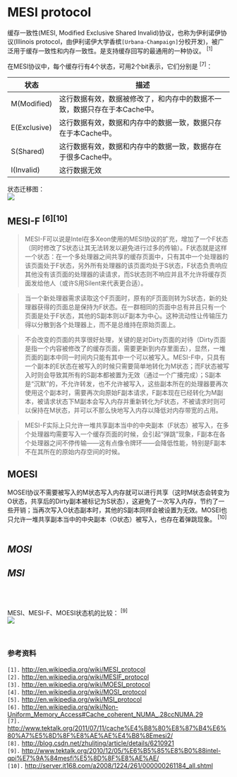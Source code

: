 # MESI protocol #
缓存一致性(MESI, Modified Exclusive Shared Invalid)协议，也称为伊利诺伊协议(Illinois protocol，由伊利诺伊大学香槟`[Urbana-Champaign]`分校开发)，被广泛用于缓存一致性和内存一致性。是支持缓存回写的最通用的一种协议。 <sup>[1]</sup><br>

在MESI协议中，每个缓存行有4个状态，可用2个bit表示，它们分别是 <sup>[7]</sup>：<br>
<table><thead><th> <b>状态</b> </th><th> <b>描述</b> </th></thead><tbody>
<tr><td> M(Modified) </td><td> 这行数据有效，数据被修改了，和内存中的数据不一致，数据只存在于本Cache中。 </td></tr>
<tr><td> E(Exclusive) </td><td> 这行数据有效，数据和内存中的数据一致，数据只存在于本Cache中。 </td></tr>
<tr><td> S(Shared) </td><td> 这行数据有效，数据和内存中的数据一致，数据存在于很多Cache中。 </td></tr>
<tr><td> I(Invalid) </td><td> 这行数据无效 </td></tr></tbody></table>

状态迁移图：<br>
<img src='http://hatter-source-code.googlecode.com/svn/trunk/attachments/wiki/mesi.jpeg' /><br>

<h2>MESI-F <sup>[6][10]</sup></h2>
<blockquote>MESI-F可以说是Intel在多Xeon使用的MESI协议的扩充，增加了一个F状态（同时修改了S状态让其无法转发以避免进行过多的传输）。F状态就是这样一个状态：在一个多处理器之间共享的缓存页面中，只有其中一个处理器的该页面处于F状态，另外所有处理器的该页面均处于S状态，F状态负责响应其他没有该页面的处理器的读请求，而S状态则不响应并且不允许将缓存页面发给他人（或许S用Silent来代表更合适）。</blockquote>

<blockquote>当一个新处理器需求读取这个F页面时，原有的F页面则转为S状态，新的处理器获得的页面总是保持为F状态。在一群相同的页面中总有并且只有一个页面是处于F状态，其他的S副本则以F副本为中心。这种流动性让传输压力得以分散到各个处理器上，而不是总维持在原始页面上。</blockquote>

<blockquote>不会改变的页面的共享很好处理，关键的是对Dirty页面的对待（Dirty页面是指一个内容被修改了的缓存页面，需要更新到内存里面去），显然，一堆页面的副本中同一时间内只能有其中一个可以被写入。MESI-F中，只具有一个副本的E状态在被写入的时候只需要简单地转化为M状态；而F状态被写入时则会导致其所有的S副本都被置为无效（通过一个广播完成）；S副本是“沉默”的，不允许转发，也不允许被写入，这些副本所在的处理器要再次使用这个副本时，需要再次向原始F副本请求，F副本现在已经转化为M副本，被请求状态下M副本会写入内存并重新转化为F状态，不被请求时则可以保持在M状态，并可以不那么快地写入内存以降低对内存带宽的占用。</blockquote>

<blockquote>MESI-F实际上只允许一堆共享副本当中的中央副本（F状态）被写入，在多个处理器均需要写入一个缓存页面的时候，会引起“弹跳”现象，F副本在各个处理器之间不停传输——这有点像令牌环——会降低性能，特别是F副本不在其所在的原始内存空间的时候。</blockquote>

<h2>MOESI</h2>
MOSEI协议不需要被写入的M状态写入内存就可以进行共享（这时M状态会转变为O状态，共享后的Dirty副本被标记为S状态），这避免了一次写入内存，节约了一些开销；当再次写入O状态副本时，其他的S副本同样会被设置为无效。MOSEI也只允许一堆共享副本当中的中央副本（O状态）被写入，也存在着弹跳现象。 <sup>[10]</sup><br>
<br>
<h2><i>MOSI</i></h2>
<h2><i>MSI</i></h2>
<br><br>

MESI、MESI-F、MOESI状态机的比较： <sup>[9]</sup><br>
<img src='http://hatter-source-code.googlecode.com/svn/trunk/attachments/wiki/x86/mesi_foc.gif' />

<br>

<h3>参考资料</h3>
<code>[1].</code> <a href='http://en.wikipedia.org/wiki/MESI_protocol'>http://en.wikipedia.org/wiki/MESI_protocol</a><br>
<code>[2].</code> <a href='http://en.wikipedia.org/wiki/MESIF_protocol'>http://en.wikipedia.org/wiki/MESIF_protocol</a><br>
<code>[3].</code> <a href='http://en.wikipedia.org/wiki/MOESI_protocol'>http://en.wikipedia.org/wiki/MOESI_protocol</a><br>
<code>[4].</code> <a href='http://en.wikipedia.org/wiki/MOSI_protocol'>http://en.wikipedia.org/wiki/MOSI_protocol</a><br>
<code>[5].</code> <a href='http://en.wikipedia.org/wiki/MSI_protocol'>http://en.wikipedia.org/wiki/MSI_protocol</a><br>
<code>[6].</code> <a href='http://en.wikipedia.org/wiki/Non-Uniform_Memory_Access#Cache_coherent_NUMA_.28ccNUMA.29'>http://en.wikipedia.org/wiki/Non-Uniform_Memory_Access#Cache_coherent_NUMA_.28ccNUMA.29</a><br>
<code>[7].</code> <a href='http://www.tektalk.org/2011/07/11/cache%E4%B8%80%E8%87%B4%E6%80%A7%E5%8D%8F%E8%AE%AE%E4%B8%8Emesi2/'>http://www.tektalk.org/2011/07/11/cache%E4%B8%80%E8%87%B4%E6%80%A7%E5%8D%8F%E8%AE%AE%E4%B8%8Emesi2/</a><br>
<code>[8].</code> <a href='http://blog.csdn.net/zhuliting/article/details/6210921'>http://blog.csdn.net/zhuliting/article/details/6210921</a><br>
<code>[9].</code> <a href='http://www.tektalk.org/2010/12/05/%E6%B5%85%E8%B0%88intel-qpi%E7%9A%84mesfi%E5%8D%8F%E8%AE%AE/'>http://www.tektalk.org/2010/12/05/%E6%B5%85%E8%B0%88intel-qpi%E7%9A%84mesfi%E5%8D%8F%E8%AE%AE/</a><br>
<code>[10].</code> <a href='http://server.it168.com/a2008/1224/261/000000261184_all.shtml'>http://server.it168.com/a2008/1224/261/000000261184_all.shtml</a><br>